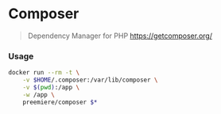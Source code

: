# Composer

> Dependency Manager for PHP
> https://getcomposer.org/

### Usage

```bash
docker run --rm -t \
	-v $HOME/.composer:/var/lib/composer \
	-v $(pwd):/app \
	-w /app \
	preemiere/composer $*
```